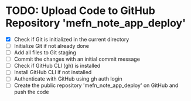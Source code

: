 # TODO: Upload Code to GitHub Repository 'mefn_note_app_deploy'

- [x] Check if Git is initialized in the current directory
- [ ] Initialize Git if not already done
- [ ] Add all files to Git staging
- [ ] Commit the changes with an initial commit message
- [ ] Check if GitHub CLI (gh) is installed
- [ ] Install GitHub CLI if not installed
- [ ] Authenticate with GitHub using gh auth login
- [ ] Create the public repository 'mefn_note_app_deploy' on GitHub and push the code
